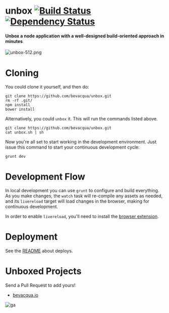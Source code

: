 # unbox [![Build Status](https://travis-ci.org/bevacqua/unbox.png?branch=master)](https://travis-ci.org/bevacqua/unbox) [![Dependency Status](https://gemnasium.com/bevacqua/unbox.png)](https://gemnasium.com/bevacqua/unbox)

#### Unbox a node application with a well-designed build-oriented approach in minutes

![unbox-512.png][1]

# Cloning

You could clone it yourself, and then do:

```shell
git clone https://github.com/bevacqua/unbox.git
rm -rf .git/
npm install
bower install
```

Alternatively, you could `unbox` it. This will run the commands listed above.

```shell
git clone https://github.com/bevacqua/unbox.git
cat unbox.sh | sh
```

Now you're all set to start working in the development environment. Just issue this command to start your continuous development cycle:

```shell
grunt dev
```

# Development Flow

In local development you can use `grunt` to configure and build everything. As you make changes, the `watch` task will re-compile any assets as needed, and its `livereload` target will load changes in the browser, making for continuous development.

In order to enable `livereload`, you'll need to install the [browser extension](http://feedback.livereload.com/knowledgebase/articles/86242).

# Deployment

See the [README](https://github.com/bevacqua/io/tree/master/deploy/README.markdown) about deploys.

# Unboxed Projects

Send a Pull Request to add yours!

- [bevacqua.io](https://github.com/bevacqua/io)

  [1]: http://i.imgur.com/gBuopo8.png "Unbox it!"

![ga](https://ga-beacon.appspot.com/UA-35043128-6/unbox/readme?pixel)
